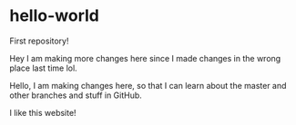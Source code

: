 # hello-world
First repository!

Hey I am making more changes here since I made changes in the wrong place last time lol.


Hello, I am making changes here, so that I can learn about the master and other branches and stuff in GitHub.

I like this website!